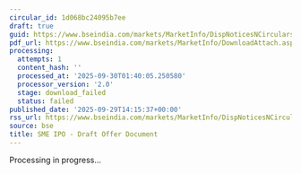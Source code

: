 ```yaml
---
circular_id: 1d068bc24095b7ee
draft: true
guid: https://www.bseindia.com/markets/MarketInfo/DispNoticesNCirculars.aspx?Noticeid={AF5B4992-9F77-4A0E-8A66-D1FCC0F0212B}&noticeno=20250929-74&dt=09/29/2025&icount=74&totcount=87&flag=0
pdf_url: https://www.bseindia.com/markets/MarketInfo/DownloadAttach.aspx?id=20250929-74&attachedId=
processing:
  attempts: 1
  content_hash: ''
  processed_at: '2025-09-30T01:40:05.250580'
  processor_version: '2.0'
  stage: download_failed
  status: failed
published_date: '2025-09-29T14:15:37+00:00'
rss_url: https://www.bseindia.com/markets/MarketInfo/DispNoticesNCirculars.aspx?Noticeid={AF5B4992-9F77-4A0E-8A66-D1FCC0F0212B}&noticeno=20250929-74&dt=09/29/2025&icount=74&totcount=87&flag=0
source: bse
title: SME IPO - Draft Offer Document
---
```


Processing in progress...